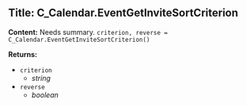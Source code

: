 ## Title: C_Calendar.EventGetInviteSortCriterion

**Content:**
Needs summary.
`criterion, reverse = C_Calendar.EventGetInviteSortCriterion()`

**Returns:**
- `criterion`
  - *string*
- `reverse`
  - *boolean*
